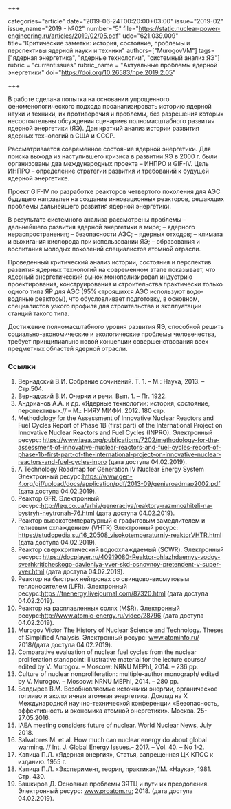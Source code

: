 +++

categories="article"
date="2019-06-24T00:20:00+03:00"
issue="2019-02"
issue_name="2019 - №02"
number="5"
file="https://static.nuclear-power-engineering.ru/articles/2019/02/05.pdf"
udc="621.039.009"
title="Критические заметки: история, состояние, проблемы и перспективы ядерной науки и техники"
authors=["MurogovVM"]
tags=["ядерная энергетика", "ядерные технологии", "системный анализ ЯЭ"]
rubric = "currentissues"
rubric_name = "Актуальные проблемы ядерной энергетики"
doi="https://doi.org/10.26583/npe.2019.2.05"

+++

В работе сделана попытка на основании упрощенного феноменологического подхода проанализировать историю ядерной науки и техники, их противоречия и проблемы, без разрешения которых несостоятельны обсуждения сценариев полномасштабного развития ядерной энергетики (ЯЭ). Дан краткий анализ истории развития ядерных технологий в США и СССР.

Рассматривается современное состояние ядерной энергетики. Для поиска выхода из наступившего кризиса в развитии ЯЭ в 2000 г. были организованы два международных проекта – ИНПРО и GIF-IV. Цель ИНПРО – определение стратегии развития и требований к будущей ядерной энергетике.

Проект GIF-IV по разработке реакторов четвертого поколения для АЭС будущего направлен на создание инновационных реакторов, решающих проблемы дальнейшего развития ядерной энергетики.

В результате системного анализа рассмотрены проблемы
– дальнейшего развития ядерной энергетики в мире;
– ядерного нераспространения;
– безопасности АЭС;
– ядерных отходов;
– климата и выжигания кислорода при использовании ЯЭ;
– образования и воспитания молодых поколений специалистов атомной отрасли.

Проведенный критический анализ истории, состояния и перспектив развития ядерных технологий на современном этапе показывает, что ядерный энергетический рынок монополизировал индустрию проектирования, конструирования и строительства практически только одного типа ЯР для АЭС (95% строящихся АЭС используют водо-водяные реакторы), что обусловливает подготовку, в основном, специалистов узкого профиля для строительства и эксплуатации станций такого типа.


Достижение полномасштабного уровня развития ЯЭ, способной решить социально-экономические и экологические проблемы человечества, требует принципиально новой концепции совершенствования всех предметных областей ядерной отрасли.

### Ссылки

1. Вернадский В.И. Собрание сочинений. Т. 1. – М.: Наука, 2013. – Стр.504.
2. Вернадский В.И. Очерки и речи. Вып. 1. – Пг. 1922.
3. Андрианов А.А. и др. «Ядерные технологии: история, состояние, перспективы».// – М.: НИЯУ МИФИ. 2012. 180 стр.
4. Methodology for the Assessment of Innovative Nuclear Reactors and Fuel Cycles Report of Phase 1B (first part) of the International Project on Innovative Nuclear Reactors and Fuel Cycles (INPRO). Электронный ресурс: https://www.iaea.org/publications/7202/methodology-for-the-assessment-of-innovative-nuclear-reactors-and-fuel-cycles-report-of-phase-1b-first-part-of-the-international-project-on-innovative-nuclear-reactors-and-fuel-cycles-inpro (дата доступа 04.02.2019).
5. A Technology Roadmap for Generation IV Nuclear Energy System Электронный ресурс:https://www.gen-4.org/gif/upload/docs/application/pdf/2013-09/genivroadmap2002.pdf (дата доступа 04.02.2019).
6. Реактор GFR. Электронный ресурс:http://leg.co.ua/arhiv/generaciya/reaktory-razmnozhiteli-na-bystryh-neytronah-76.html (дата доступа 04.02.2019).
7. Реактор высокотемпературный с графитовым замедлителем и гелиевым охлаждением (VHTR) Электронный ресурс: https://studopedia.su/16_20508_visokotemperaturniy-reaktorVHTR.html (дата доступа 04.02.2019).
8. Реактор сверхкритический водоохлаждаемый (SCWR). Электронный ресурс: https://docplayer.ru/40919080-Reaktor-ohlazhdaemyy-vodoy-sverhkriticheskogo-davleniya-vver-skd-osnovnoy-pretendent-v-super-vver.html (дата доступа 04.02.2019).
9. Реактор на быстрых нейтронах со свинцово-висмутовым теплоносителем (LFR). Электронный ресурс:https://tnenergy.livejournal.com/87320.html (дата доступа 04.02.2019).
10. Реактор на расплавленных солях (MSR). Электронный ресурс:http://www.atomic-energy.ru/video/28796 (дата доступа 04.02.2019).
11. Murogov Victor The History of Nuclear Science and Technology. Theses of Simplified Analysis. Электронный ресурс: www.atominfo.ru/ 2018/(дата доступа 04.02.2019).
12. Comparative evaluation of nuclear fuel cycles from the nuclear proliferation standpoint: illustrative material for the lecture course/ edited by V. Murogov. – Moscow: NRNU MEPhI, 2014. – 236 pp.
13. Culture оf nuclear nonproliferation: multiple-author monograph/ edited by V. Murogov. – Moscow: NRNU MEPhI, 2014. – 280 pp.
14. Болдырев В.М. Возобновляемые источники энергии, органическое топливо и экологичная атомная энергетика. Доклад на X Международной научно-технической конференции «Безопасность, эффективность и экономика атомной энергетики». Москва. 25-27.05.2016.
15. IAEA meeting considers future of nuclear. World Nuclear News, July 2018.
16. Salvatores M. et al. How much can nuclear energy do about global warming. // Int. J. Global Energy Issues.– 2017. – Vol. 40. – No 1-2.
17. Капица П.Л. «Ядерная энергия», Статья, запрещенная ЦК КПСС к изданию. 1955 г.
18. Капица П.Л. «Эксперимент, теория, практика»//М. «Наука», 1981. Стр. 430.
19. Башкиров Д. Основные проблемы ЗЯТЦ и пути их преодоления. Электронный ресурс: www.proatom.ru; 2018. (дата доступа 04.02.2019).